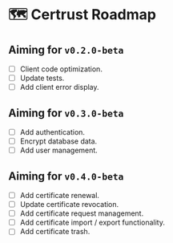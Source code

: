 # 🗺️ Certrust Roadmap

## Aiming for ``v0.2.0-beta``
- [ ] Client code optimization.
- [ ] Update tests.
- [ ] Add client error display.

## Aiming for ``v0.3.0-beta``
- [ ] Add authentication.
- [ ] Encrypt database data.
- [ ] Add user management.

## Aiming for ``v0.4.0-beta``
- [ ] Add certificate renewal.
- [ ] Update certificate revocation.
- [ ] Add certificate request management.
- [ ] Add certificate import / export functionality.
- [ ] Add certificate trash.
